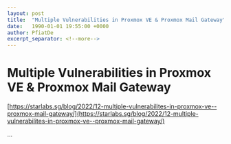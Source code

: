 ```yaml
---
layout: post
title:  "Multiple Vulnerabilities in Proxmox VE & Proxmox Mail Gateway"
date:   1990-01-01 19:55:00 +0000
author: PfiatDe
excerpt_separator: <!--more-->
---
```


# Multiple Vulnerabilities in Proxmox VE & Proxmox Mail Gateway

[https://starlabs.sg/blog/2022/12-multiple-vulnerabilites-in-proxmox-ve--proxmox-mail-gateway/](https://starlabs.sg/blog/2022/12-multiple-vulnerabilites-in-proxmox-ve--proxmox-mail-gateway/)

...
<!--more-->
